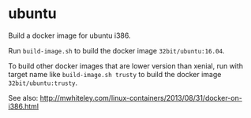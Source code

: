 ubuntu
======

Build a docker image for ubuntu i386.

Run `build-image.sh` to build the docker image `32bit/ubuntu:16.04`.

To build other docker images that are lower version than xenial,
run with target name like `build-image.sh trusty` to build the docker image `32bit/ubuntu:trusty`.

See also: http://mwhiteley.com/linux-containers/2013/08/31/docker-on-i386.html
